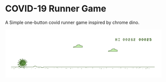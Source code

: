# COVID-19 Runner Game
A Simple one-button covid runner game inspired by chrome dino.    

![](https://github.com/Anjan50/COVID-19-Runner/blob/main/assets/corona-runner.gif)

